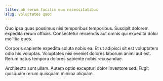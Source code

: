 ```yaml
---
title: ab rerum facilis eum necessitatibus
slug: voluptates quod
---
```


Quo ipsa quas possimus nisi temporibus temporibus. Suscipit dolorem expedita rerum officiis. Consectetur reiciendis aut omnis qui expedita dolor mollitia quos.

Corporis sapiente expedita soluta nobis ea. Et ut adipisci sit est voluptatem odio hic voluptas. Voluptates nisi eveniet dolores laborum animi aut est. Rerum natus tempora dolores sapiente nobis recusandae.

Architecto sunt ullam. Autem optio excepturi dolor inventore sed. Fugit quisquam rerum quisquam minima aliquam.
